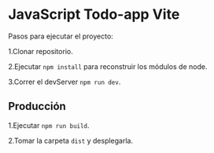 # JavaScript Todo-app Vite

Pasos para ejecutar el proyecto:

1.Clonar repositorio.

2.Ejecutar ```npm install``` para reconstruir los módulos de node.

3.Correr el devServer ```npm run dev```.

## Producción

1.Ejecutar ```npm run build```.

2.Tomar la carpeta ```dist``` y desplegarla.
